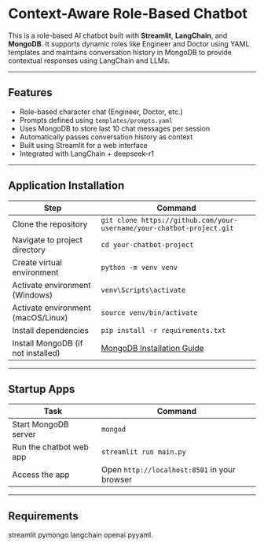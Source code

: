 # Context-Aware Role-Based Chatbot

This is a role-based AI chatbot built with **Streamlit**, **LangChain**, and **MongoDB**. It supports dynamic roles like Engineer and Doctor using YAML templates and maintains conversation history in MongoDB to provide contextual responses using LangChain and LLMs.

---

## Features

- Role-based character chat (Engineer, Doctor, etc.)
- Prompts defined using `templates/prompts.yaml`
- Uses MongoDB to store last 10 chat messages per session
- Automatically passes conversation history as context
- Built using Streamlit for a web interface
- Integrated with LangChain + deepseek-r1
---

## Application Installation

| Step | Command |
|------|---------|
| Clone the repository | `git clone https://github.com/your-username/your-chatbot-project.git` |
| Navigate to project directory | `cd your-chatbot-project` |
| Create virtual environment | `python -m venv venv` |
| Activate environment (Windows) | `venv\Scripts\activate` |
| Activate environment (macOS/Linux) | `source venv/bin/activate` |
| Install dependencies | `pip install -r requirements.txt` |
| Install MongoDB (if not installed) | [MongoDB Installation Guide](https://www.mongodb.com/docs/manual/installation/) |

---

## Startup Apps

| Task | Command |
|------|---------|
| Start MongoDB server | `mongod` |
| Run the chatbot web app | `streamlit run main.py` |
| Access the app | Open `http://localhost:8501` in your browser |

---

## Requirements

streamlit pymongo langchain openai pyyaml.


